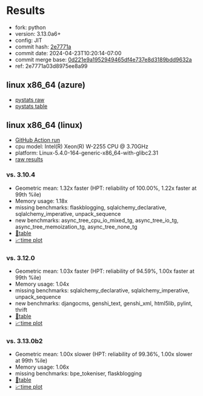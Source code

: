 # Results

- fork: python
- version: 3.13.0a6+
- config: JIT
- commit hash: [2e7771a](https://github.com/python/cpython/commit/2e7771a)
- commit date: 2024-04-23T10:20:14-07:00
- commit merge base: [0d221e9a1952949465df4e737e8d3189bdd9632a](https://github.com/python/cpython/commit/0d221e9a1952949465df4e737e8d3189bdd9632a)
- ref: 2e7771a03d8975ee8a99

## linux x86_64 (azure)

- [pystats raw](bm-20240423-azure-x86_64-python-2e7771a03d8975ee8a99-3.13.0a6%2B-2e7771a-pystats.json)
- [pystats table](bm-20240423-azure-x86_64-python-2e7771a03d8975ee8a99-3.13.0a6%2B-2e7771a-pystats.md)

## linux x86_64 (linux)

- [GitHub Action run](https://github.com/faster-cpython/benchmarking/actions/runs/8805734379)
- cpu model: Intel(R) Xeon(R) W-2255 CPU @ 3.70GHz
- platform: Linux-5.4.0-164-generic-x86_64-with-glibc2.31
- [raw results](bm-20240423-linux-x86_64-python-2e7771a03d8975ee8a99-3.13.0a6%2B-2e7771a.json)

### vs. 3.10.4

- Geometric mean: 1.32x faster (HPT: reliability of 100.00%, 1.22x faster at 99th %ile)
- Memory usage: 1.18x
- missing benchmarks: flaskblogging, sqlalchemy_declarative, sqlalchemy_imperative, unpack_sequence
- new benchmarks: async_tree_cpu_io_mixed_tg, async_tree_io_tg, async_tree_memoization_tg, async_tree_none_tg
- [📄table](bm-20240423-linux-x86_64-python-2e7771a03d8975ee8a99-3.13.0a6%2B-2e7771a-vs-3.10.4.md)
- [📈time plot](bm-20240423-linux-x86_64-python-2e7771a03d8975ee8a99-3.13.0a6%2B-2e7771a-vs-3.10.4.svg)

### vs. 3.12.0

- Geometric mean: 1.03x faster (HPT: reliability of 94.59%, 1.00x faster at 99th %ile)
- Memory usage: 1.04x
- missing benchmarks: sqlalchemy_declarative, sqlalchemy_imperative, unpack_sequence
- new benchmarks: djangocms, genshi_text, genshi_xml, html5lib, pylint, thrift
- [📄table](bm-20240423-linux-x86_64-python-2e7771a03d8975ee8a99-3.13.0a6%2B-2e7771a-vs-3.12.0.md)
- [📈time plot](bm-20240423-linux-x86_64-python-2e7771a03d8975ee8a99-3.13.0a6%2B-2e7771a-vs-3.12.0.svg)

### vs. 3.13.0b2

- Geometric mean: 1.00x slower (HPT: reliability of 99.36%, 1.00x slower at 99th %ile)
- Memory usage: 1.06x
- missing benchmarks: bpe_tokeniser, flaskblogging
- [📄table](bm-20240423-linux-x86_64-python-2e7771a03d8975ee8a99-3.13.0a6%2B-2e7771a-vs-3.13.0b2.md)
- [📈time plot](bm-20240423-linux-x86_64-python-2e7771a03d8975ee8a99-3.13.0a6%2B-2e7771a-vs-3.13.0b2.svg)

